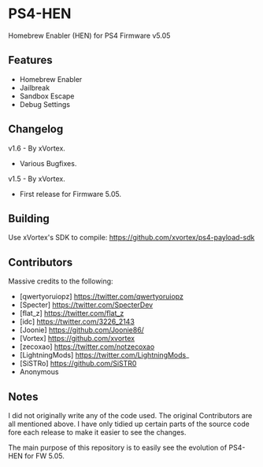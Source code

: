 # PS4-HEN
Homebrew Enabler (HEN) for PS4 Firmware v5.05


## Features
- Homebrew Enabler
- Jailbreak
- Sandbox Escape
- Debug Settings


## Changelog
v1.6 - By xVortex.
- Various Bugfixes.


v1.5 - By xVortex.
- First release for Firmware 5.05.



## Building
Use xVortex's SDK to compile:
https://github.com/xvortex/ps4-payload-sdk


## Contributors
Massive credits to the following:
- [qwertyoruiopz] https://twitter.com/qwertyoruiopz
- [Specter] https://twitter.com/SpecterDev
- [flat_z] https://twitter.com/flat_z
- [idc] https://twitter.com/3226_2143
- [Joonie] https://github.com/Joonie86/
- [Vortex] https://github.com/xvortex
- [zecoxao] https://twitter.com/notzecoxao
- [LightningMods] https://twitter.com/LightningMods_
- [SiSTRo] https://github.com/SiSTR0
- Anonymous


## Notes
I did not originally write any of the code used. The original Contributors are all mentioned above.
I have only tidied up certain parts of the source code fore each release to make it easier to see the changes.

The main purpose of this repository is to easily see the evolution of PS4-HEN for FW 5.05.
